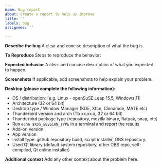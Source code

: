 ```yaml
---
name: Bug report
about: Create a report to help us improve
title: ''
labels: bug
assignees: ''

---
```


**Describe the bug**
A clear and concise description of what the bug is.

**To Reproduce**
Steps to reproduce the behavior:

**Expected behavior**
A clear and concise description of what you expected to happen.

**Screenshots**
If applicable, add screenshots to help explain your problem.

**Desktop (please complete the following information):**
 - OS / distribution: [e.g. Linux - openSuSE Leap 15.5, Windows 11]
 - Architecture (32 or 64 bit)
 - Desktop type / Window Manager (KDE, Xfce, Cinnamon, MATE etc)
 - Thunderbird version and arch (Tb xx.xx.x, 32 or 64 bit)
 - Thunderbird package type (repository, mozilla binary, flatpak, snap, etc)
 - Run `echo $XDG_SESSION_TYPE` in a terminal and report the results
 - Add-on version
 - App version
 - Install type: github repository build, script installer, OBS repository.  
 - Used Qt library (default system repository, other OBS repo, self-compiled, Qt online installer)

**Additional context**
Add any other context about the problem here.
